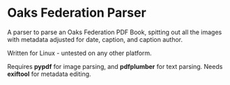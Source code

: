 # Oaks Federation Parser
A parser to parse an Oaks Federation PDF Book, spitting out all the images with metadata adjusted for date, caption, and caption author.

Written for Linux - untested on any other platform.

Requires **pypdf** for image parsing, and **pdfplumber** for text parsing. Needs **exiftool** for metadata editing. 